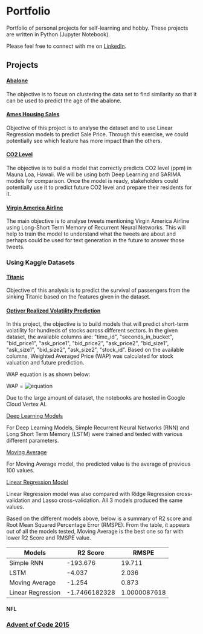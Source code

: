 # Portfolio
Portfolio of personal projects for self-learning and hobby. These projects are written in Python (Jupyter Notebook).

Please feel free to connect with me on [LinkedIn](https://www.linkedin.com/in/wei-en-chua/).

## Projects
#### [Abalone](https://github.com/cweien3008/portfolio/tree/main/Abalone)
The objective is to focus on clustering the data set to find similarity so that it can be used to predict the age of the abalone.

#### [Ames Housing Sales](https://github.com/cweien3008/portfolio/tree/main/Ames%20Housing%20Sales)
Objective of this project is to analyse the dataset and to use Linear Regression models to predict Sale Price. Through this exercise, we could potentially see which feature has more impact than the others.

#### [CO2 Level](https://github.com/cweien3008/portfolio/tree/main/CO2%20level%20(ppm))
The objective is to build a model that correctly predicts CO2 level (ppm) in Mauna Loa, Hawaii. We will be using both Deep Learning and SARIMA models for comparison. Once the model is ready, stakeholders could potentially use it to predict future CO2 level and prepare their residents for it.

#### [Virgin America Airline](https://github.com/cweien3008/portfolio/tree/main/Virgin%20America%20Airline)
The main objective is to analyse tweets mentioning Virgin America Airline using Long-Short Term Memory of Recurrent Neural Networks. This will help to train the model to understand what the tweets are about and perhaps could be used for text generation in the future to answer those tweets.

### Using Kaggle Datasets
#### [Titanic](https://github.com/cweien3008/portfolio/tree/main/Titanic) 
Objective of this analysis is to predict the survival of passengers from the sinking Titanic based on the features given in the dataset.

#### [Optiver Realized Volatility Prediction](https://www.kaggle.com/c/optiver-realized-volatility-prediction)
In this project, the objective is to build models that will predict short-term volatility for hundreds of stocks across different sectors. In the given dataset, the available columns are: "time_id", "seconds_in_bucket", "bid_price1", "ask_price1", "bid_price2", "ask_price2", "bid_size1", "ask_size1", "bid_size2", "ask_size2", "stock_id". Based on the available columns, Weighted Averaged Price (WAP) was calculated for stock valuation and future prediction. 

WAP equation is as shown below:

WAP = ![equation](https://latex.codecogs.com/svg.image?\frac{BidPrice_{1}&space;*&space;AskSize_{1}&space;&plus;&space;AskPrice_{1}&space;*&space;BidSize_{1}}{BidSize_{1}&space;&plus;&space;AskSize_{1}})

Due to the large amount of dataset, the notebooks are hosted in Google Cloud Vertex AI.

[Deep Learning Models](https://1843eabbf1f5bf19-dot-asia-southeast1.notebooks.googleusercontent.com/doc/workspaces/auto-f/tree/imported/optiver-dl-c56403b5-6407-4ee5-8145-a7fa8c6021ed.ipynb)

For Deep Learning Models, Simple Recurrent Neural Networks (RNN) and Long Short Term Memory (LSTM) were trained and tested with various different parameters.

[Moving Average](https://5356215ab0a9d461-dot-asia-southeast1.notebooks.googleusercontent.com/doc/tree/imported/optiver-MA-afb0616f-4b5e-4656-bf58-fab142aa4d7e.ipynb)

For Moving Average model, the predicted value is the average of previous 100 values. 

[Linear Regression Model](https://7f4f0e86daf2d949-dot-asia-southeast1.notebooks.googleusercontent.com/doc/tree/imported/optiver-linearregression-11686072-750c-42d0-8bf9-69bd29ad9b1f.ipynb)

Linear Regression model was also compared with Ridge Regression cross-validation and Lasso cross-validation. All 3 models produced the same values. 

Based on the different models above, below is a summary of R2 score and Root Mean Squared Percentage Error (RMSPE). From the table, it appears out of all the models tested, Moving Average is the best one so far with lower R2 Score and RMSPE value. 

|Models| R2 Score | RMSPE|
|---|---|---|
|Simple RNN| -193.676| 19.711|
|LSTM|  -4.037|  2.036|
|Moving Average| -1.254| 0.873|
|Linear Regression| -1.7466182328| 1.0000087618|


#### NFL
### [Advent of Code 2015](https://adventofcode.com/2015)

